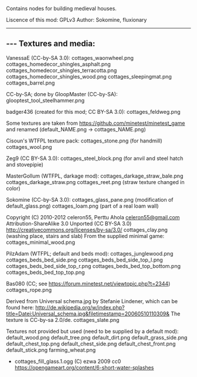 Contains nodes for building medieval houses.

Liscence of this mod: GPLv3 Author: Sokomine, fluxionary

---
--- Textures and media:
---
VanessaE (CC-by-SA 3.0):
cottages_waonwheel.png cottages_homedecor_shingles_asphalt.png cottages_homedecor_shingles_terracotta.png
cottages_homedecor_shingles_wood.png cottages_sleepingmat.png cottages_barrel.png

CC-by-SA; done by GloopMaster (CC-by-SA):
glooptest_tool_steelhammer.png

badger436 (created for this mod; CC BY-SA 3.0):
cottages_feldweg.png

Some textures are taken from
https://github.com/minetest/minetest_game
and renamed (default_NAME.png -> cottages_NAME.png)

Cisoun's WTFPL texture pack:
cottages_stone.png (for handmill)
cottages_wool.png

Zeg9 (CC BY-SA 3.0):
cottages_steel_block.png (for anvil and steel hatch and stovepipie)

MasterGollum (WTFPL, darkage mod):
cottages_darkage_straw_bale.png cottages_darkage_straw.png cottages_reet.png (straw texture changed in color)

Sokomine (CC-by-SA 3.0):
cottages_glass_pane.png (modification of default_glass.png)
cottages_loam.png (part of a real loam wall)

Copyright (C) 2010-2012 celeron55, Perttu Ahola <celeron55@gmail.com>
Attribution-ShareAlike 3.0 Unported (CC BY-SA 3.0)
http://creativecommons.org/licenses/by-sa/3.0/
cottages_clay.png (washing place, stairs and slab)
From the supplied minimal game:
cottages_minimal_wood.png

PilzAdam (WTFPL; default and beds mod):
cottages_junglewood.png cottages_beds_bed_side.png cottages_beds_bed_side_top_l.png cottages_beds_bed_side_top_r.png
cottages_beds_bed_top_bottom.png cottages_beds_bed_top_top.png

Bas080 (CC; see https://forum.minetest.net/viewtopic.php?t=2344)
cottages_rope.png

Derived from Universal schema.jpg by Stefanie Lindener, which can be found
here: http://de.wikipedia.org/w/index.php?title=Datei:Universal_schema.jpg&filetimestamp=20060510110309& The texture is
CC-by-sa 2.0/de. cottages_slate.png

Textures not provided but used (need to be supplied by a default mod):
default_wood.png default_tree.png default_dirt.png default_grass_side.png default_chest_top.png default_chest_side.png
default_chest_front.png default_stick.png farming_wheat.png

* cottages_fill_glass.1.ogg (C) ezwa 2009 cc0 https://opengameart.org/content/6-short-water-splashes
